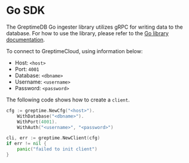 # Go SDK

The GreptimeDB Go ingester library utilizes gRPC for writing data to the database. For how to use the library, please refer to the [Go library documentation](https://docs.greptime.com/user-guide/client-libraries/go).

To connect to GreptimeCloud, using information below:

- Host: `<host>`
- Port: `4001`
- Database: `<dbname>`
- Username: `<username>`
- Password: `<password>`

The following code shows how to create a `client`.

```go
cfg := greptime.NewCfg("<host>").
    WithDatabase("<dbname>").
    WithPort(4001).
    WithAuth("<username>", "<password>")

cli, err := greptime.NewClient(cfg)
if err != nil {
    panic("failed to init client")
}
```
